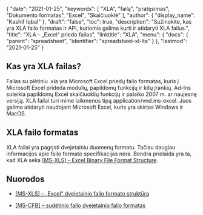 {
  "date": "2021-01-25",
  "keywords": [
"XLA",
"failą",
"pratęsimas",
"Dokumento formatas",
"Excel",
"Skaičiuoklė"
],
  "author": {
    "display_name": "Kashif Iqbal"
},
  "draft": "false",
  "toc": true,
  "description": "Sužinokite, kas yra XLA failo formatas ir API, kuriomis galima kurti ir atidaryti XLA failus.",
  "title": "XLA – „Excel“ priedo failas",
  "linktitle": "XLA",
  "menu": {
    "docs": {
      "parent": "spreadsheet",
      "identifier": "spreadsheet-xl-lta"
}
},
  "lastmod": "2021-01-25"
}

## Kas yra XLA failas?

Failas su plėtiniu .xla yra Microsoft Excel priedų failo formatas, kuris į Microsoft Excel prideda modulių, papildomų funkcijų ir kitų įrankių. Ad-Ins suteikia papildomų Excel skaičiuoklių funkcijų ir palaiko 2007 m. ar naujesnę versiją. XLA failai turi mime laikmenos tipą application/vnd.ms-excel. Juos galima atidaryti naudojant Microsoft Excel, kuris yra skirtas Windows ir MacOS.

## XLA failo formatas

XLA failai yra pagrįsti dvejetainiu duomenų formatu. Tačiau daugiau informacijos apie failo formato specifikacijas nėra. Bendra prielaida yra ta, kad XLA seka [[MS-XLS] - Excel Binary File Format Structure](https://msdn.microsoft.com/en-us/library/cc313154(v#office.12).aspx).

## Nuorodos

* [[MS-XLS] – „Excel“ dvejetainio failo formato struktūra](https://msdn.microsoft.com/en-us/library/cc313154(v#office.12).aspx)

* [[MS-CFB] – sudėtinio failo dvejetainio failo formatas](https://msdn.microsoft.com/en-us/library/dd942138.aspx)


